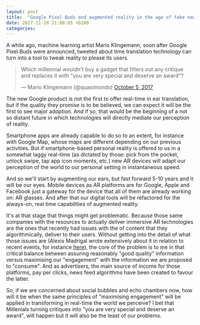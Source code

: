 ```yaml
---
layout: post
title:  "Google Pixel Buds and augmented reality in the age of fake news"
date: 2017-11-28 21:08:05 +0100
categories:
---
```


A while ago, machine learning artist Mario Klingemann, soon after Google Pixel Buds were announced, tweeted about time translation technology can turn into a tool to tweak reality to please its users.


<blockquote class="twitter-tweet" data-lang="en"><p lang="en" dir="ltr">Which millennial wouldn&#39;t buy a gadget that filters out any critique and replaces it with &quot;you are very special and deserve an award&quot;?</p>&mdash; Mario Klingemann (@quasimondo) <a href="https://twitter.com/quasimondo/status/915836049049505792?ref_src=twsrc%5Etfw">October 5, 2017</a></blockquote>
<script async src="//platform.twitter.com/widgets.js" charset="utf-8"></script>

The new Google product is not the first to offer real-time in ear translation, but if the quality they promise is to be believed, we can expect it will be the first to see major adoption. And if so, that would be the beginning of a not so distant future in which technologies will directly mediate our perception of reality.

Smartphone apps are already capable to do so to an extent, for instance with Google Map, whose maps are different depending on our previous activities. But if smartphone-based personal reality is offered to us in a somewhat laggy real-time (as dictated by those: pick from the pocket, unlock swipe, tap app icon moments, etc.) new AR devices will adapt our perception of the world to our personal setting in instantaneous speed.

And so we'll start by augmenting our ears, but fast forward 5-10 years and it will be our eyes. Mobile devices as AR platforms are for Google, Apple and Facebook just a gateway for the device that all of them are already working on: AR glasses. And after that our digital tools will be refactored for the always-on, real time capabilities of augmented reality.

It's at that stage that things might get problematic. Because those same companies with the resources to actually deliver immersive AR technologies are the ones that recently had issues with the of content that they algorithmically, deliver to their users. Without getting into the detail of what those issues are (Alexis Madrigal wrote extensively about it in relation to recent events, for instance  [here](https://www.theatlantic.com/technology/archive/2017/10/google-and-facebook-have-failed-us/541794/)), the core of the problem is to me in that critical balance between assuring reasonably "good quality" information versus maximising our "engagement" with the information we are proposed to "consume". And as advertisers, the main source of income for those platforms, pay per clicks, news feed algorithms have been created to favour the latter.

So, if we are concerned about social bubbles and echo chambers now, how will it be when the same principles of "maximising engagement" will be applied in transforming in real-time the world we perceive? I bet that Millenials turning critiques into "you are very special and deserve an award", will happen but it will also be the least of our problems.


<!--
...

This summer both Facebook and Amazon submitted patents for AR glasses.


.......

Steve Mann and personal reality

"Miniaturization of components has enabled
systems that are wearable and nearly invisible,
so that individuals can move about and
interact freely, supported by their personal
information domain."
https://www.eyetap.org/papers/docs/first_step.pdf

.......

Same with adam greenfield argument about google maps not being neutral

.......

"If Steve Mann has become a radically hybridized consciousness, in other words, at least he has a legitimate claim to ownership and control over all of the places where that consciousness is instantiated. By contrast, all of the things a commercial product can do for the user rely on the ongoing provision of a service— and if there’s anything we know about services, it’s that they can be and are routinely discontinued at will, as the provider fails, changes hands, adopts a new business strategy or simply reprioritizes. (Indeed, as we shall see, this is what happened to Google Glass itself.)"

Radical Technologies
.......

https://citeseerx.ist.psu.edu/viewdoc/download?doi=10.1.1.618.6977&rep=rep1&type=pdf

Anne Galloway
INTIMATIONS OF EVERYDAY LIFE
Ubiquitous computing and the city

..................... -->
